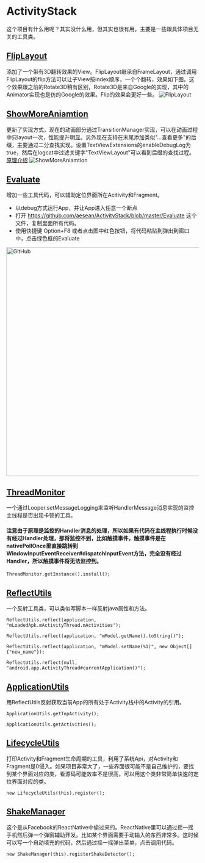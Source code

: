 # ActivityStack    
这个项目有什么用呢？其实没什么用，但其实也很有用。主要是一些跟具体项目无关的工具类。

## [FlipLayout](https://github.com/aesean/ActivityStack/blob/master/app/src/main/java/com/aesean/activitystack/view/flip/FlipLayout.java)
添加了一个带有3D翻转效果的View。FlipLayout继承自FrameLayout，通过调用FlipLayout的flip方法可以让子View按index顺序，一个个翻转，效果如下图。这个效果跟之前的Rotate3D稍有区别，Rotate3D是来自Google的实现，其中的Animator实现也是仿的Google的效果。Flip的效果会更好一些。
![FlipLayout](https://github.com/aesean/ActivityStack/blob/master/flip_layout.gif)

## [ShowMoreAniamtion](https://github.com/aesean/ActivityStack/blob/master/app/src/main/java/com/aesean/activitystack/demo/textview/TextViewExtensions.kt)
更新了实现方式，现在的动画部分通过TransitionManager实现，可以在动画过程中只layout一次，性能提升明显。另外现在支持在末尾添加类似"...查看更多"的后缀，主要通过二分查找实现。设置TextViewExtensions的enableDebugLog为true，然后在logcat中过滤关键字"TextViewLayout"可以看到后缀的查找过程。
[原理介绍](https://juejin.im/post/5d4a5fb66fb9a06b0517d7eb)
![ShowMoreAniamtion](https://github.com/aesean/ActivityStack/blob/master/show_more_animation.gif)

## [Evaluate](https://github.com/aesean/ActivityStack/blob/master/Evaluate)
增加一些工具代码，可以辅助定位界面所在Acitivity和Fragment。
* 以debug方式运行App，并让App进入任意一个断点
* 打开 https://github.com/aesean/ActivityStack/blob/master/Evaluate 这个文件，复制里面所有代码。
* 使用快捷键 Option+F8 或者点击图中红色按钮，将代码粘贴到弹出到窗口中，点击绿色框的Evaluate
<img src="https://github.com/aesean/ActivityStack/blob/master/evaluate.png" alt="GitHub" title="Evaluate" width="990" height="600" />


## [ThreadMonitor](https://github.com/aesean/ActivityStack/blob/master/app/src/main/java/com/aesean/activitystack/utils/ThreadMonitor.java "BlockUtils")
一个通过Looper.setMessageLogging来监听HandlerMessage消息实现的监控主线程是否出现卡顿的工具。
#### 注意由于原理是监控的Handler消息的处理，所以如果有代码在主线程执行时候没有经过Handler处理，那将监控不到，比如触摸事件，触摸事件是在nativePollOnce里直接跳转到WindowInputEventReceiver#dispatchInputEvent方法，完全没有经过Handler，所以触摸事件将无法监控到。
<pre><code>ThreadMonitor.getInstance().install();</code></pre>

## [ReflectUtils](https://github.com/aesean/ActivityStack/blob/master/app/src/main/java/com/aesean/activitystack/utils/ReflectUtils.java "ReflectUtils")
一个反射工具类，可以类似写脚本一样反射java属性和方法。
<pre><code>ReflectUtils.reflect(application, "mLoadedApk.mActivityThread.mActivities");</code></pre>
<pre><code>ReflectUtils.reflect(application, "mModel.getName().toString()");</code></pre>
<pre><code>ReflectUtils.reflect(application, "mModel.setName(%1)", new Object[]{"new_name"});</code></pre>
<pre><code>ReflectUtils.reflect(null, "android.app.ActivityThread#currentApplication()");</code></pre>

## [ApplicationUtils](https://github.com/aesean/ActivityStack/blob/master/app/src/main/java/com/aesean/activitystack/utils/ApplicationUtils.java "ApplicationUtils")
用ReflectUtils反射获取当前App的所有处于Activity栈中的Activity的引用。
<pre><code>ApplicationUtils.getTopActivity();</code></pre>
<pre><code>ApplicationUtils.getActivities();</code></pre>

## [LifecycleUtils](https://github.com/aesean/ActivityStack/blob/master/app/src/main/java/com/aesean/activitystack/utils/LifecycleUtils.java "LifecycleUtils")
打印Activity和Fragment生命周期的工具，利用了系统Api，对Activity和Fragment是0侵入。如果项目非常大了，一些界面很可能不是自己维护的，要找到某个界面对应的类，看源码可能效率不是很高，可以用这个类非常简单快速的定位界面对应的类。
<pre><code>new LifecycleUtils(this).register();</code></pre>

## [ShakeManager](https://github.com/aesean/ActivityStack/blob/master/app/src/main/java/com/aesean/activitystack/utils/shake/ShakeManager.java "ShakeManager")
这个是从Facebook的ReactNative中偷过来的。ReactNative里可以通过摇一摇手机然后弹一个弹窗辅助开发。比如某个界面需要手动输入的东西非常多。这时候可以写一个自动填充的代码，然后通过摇一摇弹出菜单，点击调用代码。
<pre><code>new ShakeManager(this).registerShakeDetector();</code></pre>
